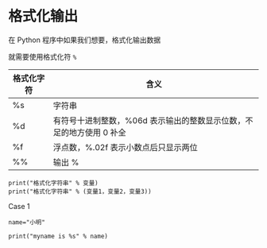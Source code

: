 # 格式化输出

在 Python 程序中如果我们想要，格式化输出数据

就需要使用格式化符 `%`

| 格式化字符| 含义|
|------|---|
|%s|字符串|
|%d|有符号十进制整数，%06d 表示输出的整数显示位数，不足的地方使用 0 补全|
|%f|浮点数，%.02f 表示小数点后只显示两位|
|%%|输出 %|

```
print("格式化字符串" % 变量)
print("格式化字符串" % (变量1，变量2，变量3))
```

Case 1
```
name="小明"

print("myname is %s" % name)
```

